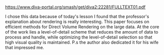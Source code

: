 https://www.diva-portal.org/smash/get/diva2:22281/FULLTEXT01.pdf

I chose this data because of today's lesson I found that the professor's explanation about rendering is really interesting. 
This paper focuses on efficient methods for Direct Volume Rendering on the large data. At the core
of the work lies a level-of-detail scheme that reduces the amount of data to process and handle, while optimizing the level-of-detail selection so that high visual quality is
maintained. P.s the author also dedicated it for his wife that impressed me.
